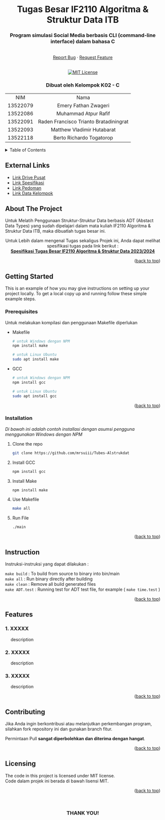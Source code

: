 <!-- Back to Top Link-->
<a name="readme-top"></a>


<br />
<div align="center">
  <h1 align="center">Tugas Besar IF2110 Algoritma & Struktur Data ITB</h1>

  <p align="center">
    <h3> Program simulasi Social Media berbasis CLI (command-line interface) dalam bahasa C </h3>
    <br />
    <a href="https://github.com/mrsuiii/Tubes-Alstrukdat/issues">Report Bug</a>
    ·
    <a href="https://github.com/mrsuiii/Tubes-Alstrukdat/issues">Request Feature</a>
<br>
<br>

[![MIT License][license-shield]][license-url]

  </p>
</div>

<!-- CONTRIBUTOR -->
<div align="center" id="contributor">
  <strong>
    <h3>Dibuat oleh Kelompok K02 - C</h3>
    <table align="center">
      <tr>
        <td style="text-align: center;">NIM</td>
        <td style="text-align: center;">Nama</td>
      </tr>
      <tr>
        <td style="text-align: center;">13522079</td>
        <td style="text-align: center;">Emery Fathan Zwageri</td>
      </tr>
      <tr>
        <td style="text-align: center;">13522086</td>
        <td style="text-align: center;">Muhammad Atpur Rafif</td>
      </tr>
      <tr>
        <td style="text-align: center;">13522091</td>
        <td style="text-align: center;">Raden Francisco Trianto Bratadiningrat</td>
      </tr>
      <tr>
        <td style="text-align: center;">13522093</td>
        <td style="text-align: center;">Matthew Vladimir Hutabarat</td>
      </tr>
      <tr>
        <td style="text-align: center;">13522118</td>
        <td style="text-align: center;">Berto Richardo Togatorop</td>
      </tr>
    </table>
  </strong>
</div>



<!-- TABLE OF CONTENTS -->
<details>
  <summary>Table of Contents</summary>
  <ol>
    <li>
      <a href="#about-the-project">About The Project</a>
    </li>
    <li>
      <a href="#getting-started">Getting Started</a>
      <ul>
        <li><a href="#prerequisites">Prerequisites</a></li>
        <li><a href="#installation">Installation</a></li>
        <li><a href="#instruction">Instruction</a></li>
        <li><a href="#features">Features</a></li>
      </ul>
    </li>
    <li><a href="#contributing">Contributing</a></li>
    <li><a href="#license">License</a></li>
  </ol>
</details>

## External Links

- [Link Drive Pusat](https://drive.google.com/drive/folders/1D6GTJ9Fq_8P79lhSrxI7DJDdBFtoojR0)
- [Link Spesifikasi](https://docs.google.com/document/d/1yy0SLsXEE0e-ZBxMSrd0Gz9AOSWqJw1trtTqDjeyfsk/edit)
- [Link Pedoman](https://docs.google.com/document/d/1vnoqQK18ECL8PEAkYbjM-9g1MRGTI7hOLv6GKHlGnuc/edit)
- [Link Data Kelompok](https://docs.google.com/spreadsheets/d/1Q_TMzWjDSr5ZXc-hv2KoGYySJbb_LyA7Z5_KCdIE6ko/edit#gid=1406958191)


<!-- ABOUT THE PROJECT -->
## About The Project

Untuk Melatih Penggunaan Struktur-Struktur Data berbasis ADT (Abstact Data Types) yang sudah dipelajari dalam mata kuliah IF2110 Algoritma & Struktur Data ITB, maka dibuatlah tugas besar ini.  

<p align="center">
Untuk Lebih dalam mengenal Tugas sekaligus Projek ini, Anda dapat melihat spesifikasi tugas pada link berikut :
<br>
<a href="https://docs.google.com/document/d/1yy0SLsXEE0e-ZBxMSrd0Gz9AOSWqJw1trtTqDjeyfsk/edit"> <Strong>Spesifikasi Tugas Besar IF2110 Algoritma & Struktur Data 2023/2024</Strong>
</a>
</p>

<p align="right">(<a href="#readme-top">back to top</a>)</p>


<!-- GETTING STARTED -->
## Getting Started

This is an example of how you may give instructions on setting up your project locally.
To get a local copy up and running follow these simple example steps.

### Prerequisites

Untuk melakukan kompilasi dan penggunaan Makefile diperlukan 

* Makefile 
  ```sh
  # untuk Windows dengan NPM
  npm install make

  # untuk Linux Ubuntu
  sudo apt install make
  ```
* GCC
  ```sh
  # untuk Windows dengan NPM
  npm install gcc

  # untuk Linux Ubuntu
  sudo apt install gcc
  ```

<p align="right">(<a href="#readme-top">back to top</a>)</p>

### Installation

_Di bawah ini adalah contoh installasi dengan asumsi pengguna menggunakan Windows dengan NPM_

1. Clone the repo
   ```sh
   git clone https://github.com/mrsuiii/Tubes-Alstrukdat
   ```
2. Install GCC
   ```sh
   npm install gcc
   ```
3. Install Make
   ```sh
   npm install make
   ```
4. Use Makefile
   ```sh
   make all
   ```
5. Run File
   ```sh
   ./main
   ```

<p align="right">(<a href="#readme-top">back to top</a>)</p>

<!-- INSTURCTION -->
## Instruction
Instruksi-instruksi yang dapat dilakukan :

`make build` : To build from source to binary into bin/main  
`make all` : Run binary directly after building   
`make clean` : Remove all build generated files  
`make ADT.test` : Running test for ADT test file, for example ( `make time.test` )  

<p align="right">(<a href="#readme-top">back to top</a>)</p>

<!-- FEATURES -->
## Features

### 1. XXXXX

&ensp;&ensp;
description

### 2. XXXXX

&ensp;&ensp;
description

### 3. XXXXX

&ensp;&ensp;
description

<p align="right">(<a href="#readme-top">back to top</a>)</p>


<!-- CONTRIBUTING -->
## Contributing

Jika Anda ingin berkontribusi atau melanjutkan perkembangan program, silahkan fork repository ini dan gunakan branch fitur.  

Permintaan Pull __sangat diperbolehkan dan diterima dengan hangat__.

<p align="right">(<a href="#readme-top">back to top</a>)</p>



<!-- LICENSE -->
## Licensing

The code in this project is licensed under MIT license.  
Code dalam projek ini berada di bawah lisensi MIT.



<p align="right">(<a href="#readme-top">back to top</a>)</p>

<br>
<h3 align="center"> THANK YOU! </h3>

<!-- MARKDOWN LINKS & IMAGES -->
<!-- https://www.markdownguide.org/basic-syntax/#reference-style-links -->
[issues-url]: https://github.com/othneildrew/Best-README-Template/issues
[license-shield]: https://img.shields.io/github/license/othneildrew/Best-README-Template.svg?style=for-the-badge
[license-url]: https://github.com/othneildrew/Best-README-Template/blob/master/LICENSE.txt
